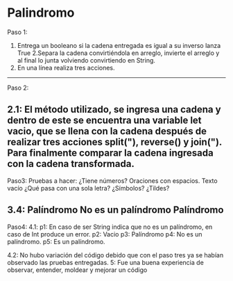 # Palindromo

Paso 1:

1. Entrega un booleano si la cadena entregada es igual a su inverso lanza True
2.Separa la cadena convirtiéndola en arreglo, invierte el arreglo y al final lo junta volviendo convirtiendo en String.
3. En una línea realiza tres acciones.
-----------------------
Paso 2:

2.1: El método utilizado, se ingresa una cadena y dentro de este se encuentra una variable let vacio, que se llena con la cadena después de realizar tres acciones split("), reverse() y join(").
Para finalmente comparar la cadena ingresada con la cadena transformada.
----------------------------
Paso3:
Pruebas a hacer:
    ¿Tiene números?
    Oraciones con espacios.
    Texto vacío
    ¿Qué pasa con una sola letra?
    ¿Símbolos?
    ¿Tildes?

3.4:
Palíndromo
No es un palíndromo
Palíndromo
-----------------------------
Paso4:
4.1:
p1: En caso de ser String indica que no es un palíndromo, en caso de Int produce un error.
p2: Vacio
p3: Palíndromo
p4: No es un palíndromo.
p5: Es un palíndromo.


4.2: No hubo variación del código debido que con el paso tres ya se habían observado las pruebas entregadas.
5:
Fue una buena experiencia de observar, entender, moldear y mejorar un código
